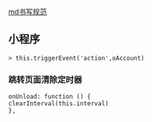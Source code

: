 


[md书写规范](https://www.jianshu.com/p/436caf91dd06)

## 小程序
```
> this.triggerEvent('action',oAccount)

```

### 跳转页面清除定时器
````
onUnload: function () {
clearInterval(this.interval)
},
````